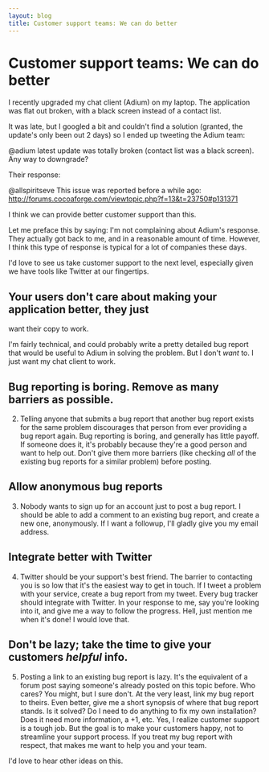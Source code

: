 ```yaml
---
layout: blog
title: Customer support teams: We can do better
---
```


# Customer support teams: We can do better

I recently upgraded my chat client (Adium) on my laptop. The application
was flat out broken, with a black screen instead of a contact list.

It was late, but I googled a bit and couldn't find a solution (granted, the update's only
been out 2 days) so I ended up tweeting the Adium team:

@adium latest update was totally broken (contact list was a black screen). Any way to downgrade?

Their response:

@allspiritseve This issue was reported before a while ago: http://forums.cocoaforge.com/viewtopic.php?f=13&t=23750#p131371

I think we can provide better customer support than this.

Let me preface this by saying: I'm not complaining about Adium's
response. They actually got back to me, and in a reasonable amount of
time. However, I think this type of response is typical for a lot of
companies these days. 

I'd love to see us take customer support to the next level, especially
given we have tools like Twitter at our fingertips.

## Your users don't care about making your application better, they just
want their copy to work.

I'm fairly technical, and could probably write a pretty detailed bug
   report that would be useful to Adium in solving the problem. But I
don't *want* to. I just want my chat client to work.

## Bug reporting is boring. Remove as many barriers as possible.

2. Telling anyone that submits a bug report that another bug report
   exists for the same problem discourages that person from ever
providing a bug report again. Bug reporting is boring, and generally has
little payoff. If someone does it, it's probably because they're a good
person and want to help out. Don't give them more barriers (like
checking *all* of the existing bug reports for a similar problem) before
posting. 

## Allow anonymous bug reports

3. Nobody wants to sign up for an account just to post a bug report. I
   should be able to add a comment to an existing bug report, and create
a new one, anonymously. If I want a followup, I'll gladly give you my
email address.

## Integrate better with Twitter

4. Twitter should be your support's best friend. The barrier to
   contacting you is so low that it's the easiest way to get in touch.
If I tweet a problem with your service, create a bug report from my
tweet. Every bug tracker should integrate with Twitter. In your response
to me, say you're looking into it, and give me a way to follow the
progress. Hell, just mention me when it's done! I would love that.

## Don't be lazy; take the time to give your customers *helpful* info.

5. Posting a link to an existing bug report is lazy. It's the equivalent
   of a forum post saying someone's already posted on this topic before.
Who cares? You might, but I sure don't. At the very least, link my bug
report to theirs. Even better, give me a short synopsis of where that
bug report stands. Is it solved? Do I need to do anything to fix my own
installation? Does it need more information, a +1, etc. Yes, I realize
customer support is a tough job. But the goal is to make your customers
happy, not to streamline your support process. If you treat my bug
report with respect, that makes me want to help you and your team.

I'd love to hear other ideas on this.

